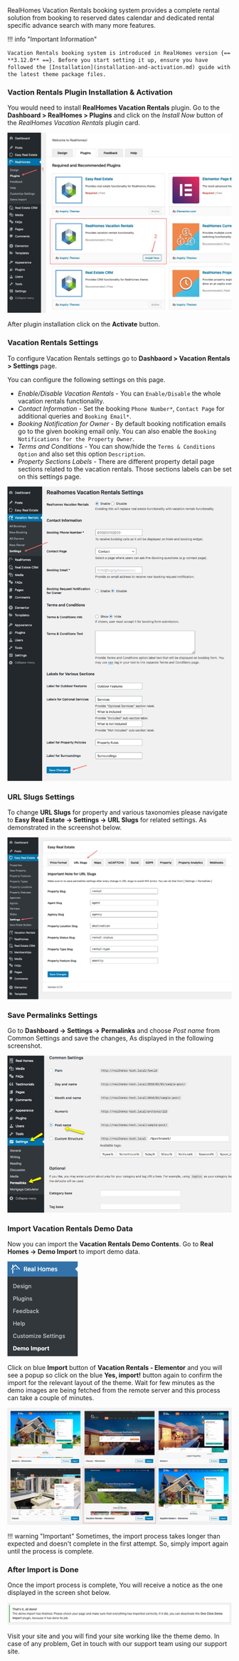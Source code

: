 RealHomes Vacation Rentals booking system provides a complete rental solution from booking to reserved dates calendar and dedicated rental specific advance search with many more features.

!!! info "Important Information"

    Vacation Rentals booking system is introduced in RealHomes version {== **3.12.0** ==}. Before you start setting it up, ensure you have followed the [Installation](installation-and-activation.md) guide with the latest theme package files.

### **Vaction Rentals Plugin Installation & Activation**
You would need to install **RealHomes Vacation Rentals** plugin. Go to the **Dashboard > RealHomes > Plugins** and click on the *Install Now* button of the *RealHomes Vacation Rentals* plugin card.

![Vacation Rentals Plugin](images/vacation-rentals/installation.jpg)

After plugin installation click on the **Activate** button.

### **Vacation Rentals Settings**
To configure Vacation Rentals settings go to **Dashbaord > Vacation Rentals > Settings** page.

You can configure the following settings on this page.

- *Enable/Disable Vacation Rentals* - You can `Enable/Disable` the whole vacation rentals functionality.
- *Contact Information* - Set the booking `Phone Number*`, `Contact Page` for additional queries and `Booking Email*`.
- *Booking Notification for Owner* - By default booking notification emails go to the given booking email only. You can also enable the `Booking Notifications for the Property Owner`.
- *Terms and Conditions* - You can show/hide the `Terms & Conditions Option` and also set this option `Description`.
- *Property Sections Labels* - There are different property detail page sections related to the vacation rentals. Those sections labels can be set on this settings page.

![Vacation Rentals Plugin](images/vacation-rentals/settings.jpg)

### **URL Slugs Settings**
To change **URL Slugs** for property and various taxonomies please navigate to **Easy Real Estate → Settings → URL Slugs** for related settings. As demonstrated in the screenshot below.

![RealHomes Documentation](images/vacation-rentals/url-slugs-settings.jpg)

### **Save Permalinks Settings**

Go to **Dashboard → Settings → Permalinks** and choose *Post name* from Common Settings and save the changes, As displayed in the following screenshot.

![Screenshot](images/import-demo/perma-links.png)

### **Import Vacation Rentals Demo Data**

Now you can import the **Vacation Rentals Demo Contents**. Go to **Real Homes → Demo Import** to import demo data.

![Screenshot](images/import-demo/import-demo-data.png)

Click on blue **Import** button of **Vacation Rentals - Elementor** and you will see a popup so click on the blue **Yes, import!** button again to confirm the import for the relevant layout of the theme. Wait for few minutes as the demo images are being fetched from the remote server and this process can take a couple of minutes.

![Screenshot](images/vacation-rentals/demo-import.jpg)

!!! warning "Important"
    Sometimes, the import process takes longer than expected and doesn't complete in the first attempt. So, simply import again until the process is complete.

### **After Import is Done**

Once the import process is complete, You will receive a notice as the one displayed in the screen shot below.

![Screenshot](images/import-demo/all-done.png)

Visit your site and you will find your site working like the theme demo. In case of any problem, Get in touch with our support team using our support site.